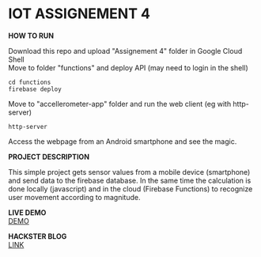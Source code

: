 # IOT ASSIGNEMENT 4

**HOW TO RUN**

Download this repo and upload "Assignement 4" folder in Google Cloud Shell  
Move to folder "functions" and deploy API (may need to login in the shell)
```
cd functions
firebase deploy
```  
Move to "accellerometer-app" folder and run the web client (eg with http-server)  
```
http-server
```

Access the webpage from an Android smartphone and see the magic.

**PROJECT DESCRIPTION**

This simple project gets sensor values from a mobile device (smartphone) and send data to the firebase database. In the same time the calculation is done locally (javascript) and in the cloud (Firebase Functions) to recognize user movement according to magnitude.

**LIVE DEMO**  
[DEMO](https://youtu.be/vwM1B99Ws3Q)

**HACKSTER BLOG**  
[LINK](hhttps://www.hackster.io/machine1104/movement-recognition-with-smartphone-accellerometer-4b3cf1)



